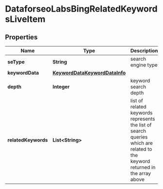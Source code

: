 

# DataforseoLabsBingRelatedKeywordsLiveItem


## Properties

| Name | Type | Description | Notes |
|------------ | ------------- | ------------- | -------------|
|**seType** | **String** | search engine type |  [optional] |
|**keywordData** | [**KeywordDataKeywordDataInfo**](KeywordDataKeywordDataInfo.md) |  |  [optional] |
|**depth** | **Integer** | keyword search depth |  [optional] |
|**relatedKeywords** | **List&lt;String&gt;** | list of related keywords represents the list of search queries which are related to the keyword returned in the array above |  [optional] |




